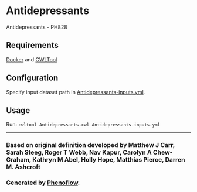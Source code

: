 # Antidepressants

Antidepressants - PH828

## Requirements

[Docker](https://docs.docker.com/install/) and [CWLTool](https://github.com/common-workflow-language/cwltool#install)

## Configuration

Specify input dataset path in [Antidepressants-inputs.yml](Antidepressants-inputs.yml).

## Usage

Run: `cwltool Antidepressants.cwl Antidepressants-inputs.yml`

***

### Based on original definition developed by Matthew J Carr, Sarah Steeg, Roger T Webb, Nav Kapur, Carolyn A Chew-Graham, Kathryn M Abel, Holly Hope, Matthias Pierce, Darren M. Ashcroft
### Generated by [Phenoflow](https://kclhi.org/phenoflow).
